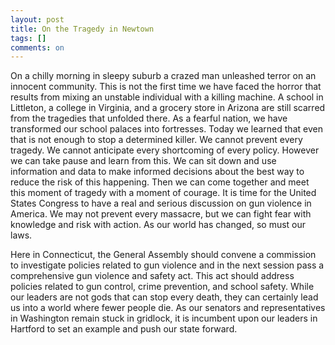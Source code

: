 ```yaml
---
layout: post
title: On the Tragedy in Newtown
tags: []
comments: on
---
```

On a chilly morning in sleepy suburb a crazed man unleashed terror on an innocent community. This is not the first time we have faced the horror that results from mixing an unstable individual with a killing machine. A school in Littleton, a college in Virginia, and a grocery store in Arizona are still scarred from the tragedies that unfolded there. As a fearful nation, we have transformed our school palaces into fortresses. Today we learned that even that is not enough to stop a determined killer. We cannot prevent every tragedy. We cannot anticipate every shortcoming of every policy. However we can take pause and learn from this. We can sit down and use information and data to make informed decisions about the best way to reduce the risk of this happening. Then we can come together and meet this moment of tragedy with a moment of courage. It is time for the United States Congress to have a real and serious discussion on gun violence in America. We may not prevent every massacre, but we can fight fear with knowledge and risk with action. As our world has changed, so must our laws.

Here in Connecticut, the General Assembly should convene a commission to investigate policies related to gun violence and in the next session pass a comprehensive gun violence and safety act. This act should address policies related to gun control, crime prevention, and school safety. While our leaders are not gods that can stop every death, they can certainly lead us into a world where fewer people die. As our senators and representatives in Washington remain stuck in gridlock, it is incumbent upon our leaders in Hartford to set an example and push our state forward.

